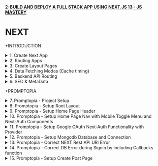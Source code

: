 #### [2-BUILD AND DEPLOY A FULL STACK APP USING NEXT.JS 13 - JS MASTERY](/courses/next/2.md)

# NEXT

+INTRODUCTION

<details>
  <summary>1. Create Next App</summary>

# Create NEXT App

```jsbs
mkdir shareapp
cd shareapp
npx create-next-app@latest ./ 
```

<img width="811" alt="image" src="https://github.com/omeatai/My-Tutorials/assets/32337103/5f04adca-ee48-4bef-8038-e62aa244a097">
<img width="1229" alt="image" src="https://github.com/omeatai/My-Tutorials/assets/32337103/9b004e52-3dac-4645-86d3-6ff398505820">
<img width="1229" alt="image" src="https://github.com/omeatai/My-Tutorials/assets/32337103/de1aea0a-6adb-4d64-bbd9-8290b277259c">
<img width="1229" alt="image" src="https://github.com/omeatai/My-Tutorials/assets/32337103/3a7e76f0-64ed-489a-8c15-effc4f3af2b5">
<img width="1229" alt="image" src="https://github.com/omeatai/My-Tutorials/assets/32337103/0dea2c8d-d6d7-4a0b-9b96-26b2293fd581">
<img width="1036" alt="image" src="https://github.com/omeatai/My-Tutorials/assets/32337103/f5da6069-12d4-4ebe-a03d-bba641ab778a">
<img width="1036" alt="image" src="https://github.com/omeatai/My-Tutorials/assets/32337103/63bb51dc-8f60-4621-a785-79520ebea4ef">
<img width="1036" alt="image" src="https://github.com/omeatai/My-Tutorials/assets/32337103/423a6fb9-2682-4adb-8a57-0e703d0d0ad5">
<img width="1229" alt="image" src="https://github.com/omeatai/My-Tutorials/assets/32337103/dbf627d3-e051-4a69-9ae7-ec3ee872d418">


### NXT/shareapp/app/layout.js:

```js
import './globals.css'
import { Inter } from 'next/font/google'

const inter = Inter({ subsets: ['latin'] })

export const metadata = {
  title: 'Create Next App',
  description: 'Generated by create next app',
}

export default function RootLayout({ children }) {
  return (
    <html lang="en">
      <body className={inter.className}>{children}</body>
    </html>
  )
}
```

### NXT/shareapp/app/page.js:

```js
import Image from 'next/image'

export default function Home() {
  return (
    <main className="flex min-h-screen flex-col items-center justify-between p-24">
      <div className="z-10 w-full max-w-5xl items-center justify-between font-mono text-sm lg:flex">
        <p className="fixed left-0 top-0 flex w-full justify-center border-b border-gray-300 bg-gradient-to-b from-zinc-200 pb-6 pt-8 backdrop-blur-2xl dark:border-neutral-800 dark:bg-zinc-800/30 dark:from-inherit lg:static lg:w-auto  lg:rounded-xl lg:border lg:bg-gray-200 lg:p-4 lg:dark:bg-zinc-800/30">
          Get started by editing&nbsp;
          <code className="font-mono font-bold">app/page.js</code>
        </p>
        <div className="fixed bottom-0 left-0 flex h-48 w-full items-end justify-center bg-gradient-to-t from-white via-white dark:from-black dark:via-black lg:static lg:h-auto lg:w-auto lg:bg-none">
          <a
            className="pointer-events-none flex place-items-center gap-2 p-8 lg:pointer-events-auto lg:p-0"
            href="https://vercel.com?utm_source=create-next-app&utm_medium=appdir-template&utm_campaign=create-next-app"
            target="_blank"
            rel="noopener noreferrer"
          >
            By{' '}
            <Image
              src="/vercel.svg"
              alt="Vercel Logo"
              className="dark:invert"
              width={100}
              height={24}
              priority
            />
          </a>
        </div>
      </div>

      <div className="relative flex place-items-center before:absolute before:h-[300px] before:w-[480px] before:-translate-x-1/2 before:rounded-full before:bg-gradient-radial before:from-white before:to-transparent before:blur-2xl before:content-[''] after:absolute after:-z-20 after:h-[180px] after:w-[240px] after:translate-x-1/3 after:bg-gradient-conic after:from-sky-200 after:via-blue-200 after:blur-2xl after:content-[''] before:dark:bg-gradient-to-br before:dark:from-transparent before:dark:to-blue-700 before:dark:opacity-10 after:dark:from-sky-900 after:dark:via-[#0141ff] after:dark:opacity-40 before:lg:h-[360px] z-[-1]">
        <Image
          className="relative dark:drop-shadow-[0_0_0.3rem_#ffffff70] dark:invert"
          src="/next.svg"
          alt="Next.js Logo"
          width={180}
          height={37}
          priority
        />
      </div>

      <div className="mb-32 grid text-center lg:mb-0 lg:grid-cols-4 lg:text-left">
        <a
          href="https://nextjs.org/docs?utm_source=create-next-app&utm_medium=appdir-template&utm_campaign=create-next-app"
          className="group rounded-lg border border-transparent px-5 py-4 transition-colors hover:border-gray-300 hover:bg-gray-100 hover:dark:border-neutral-700 hover:dark:bg-neutral-800/30"
          target="_blank"
          rel="noopener noreferrer"
        >
          <h2 className={`mb-3 text-2xl font-semibold`}>
            Docs{' '}
            <span className="inline-block transition-transform group-hover:translate-x-1 motion-reduce:transform-none">
              -&gt;
            </span>
          </h2>
          <p className={`m-0 max-w-[30ch] text-sm opacity-50`}>
            Find in-depth information about Next.js features and API.
          </p>
        </a>

        <a
          href="https://nextjs.org/learn?utm_source=create-next-app&utm_medium=appdir-template-tw&utm_campaign=create-next-app"
          className="group rounded-lg border border-transparent px-5 py-4 transition-colors hover:border-gray-300 hover:bg-gray-100 hover:dark:border-neutral-700 hover:dark:bg-neutral-800 hover:dark:bg-opacity-30"
          target="_blank"
          rel="noopener noreferrer"
        >
          <h2 className={`mb-3 text-2xl font-semibold`}>
            Learn{' '}
            <span className="inline-block transition-transform group-hover:translate-x-1 motion-reduce:transform-none">
              -&gt;
            </span>
          </h2>
          <p className={`m-0 max-w-[30ch] text-sm opacity-50`}>
            Learn about Next.js in an interactive course with&nbsp;quizzes!
          </p>
        </a>

        <a
          href="https://vercel.com/templates?framework=next.js&utm_source=create-next-app&utm_medium=appdir-template&utm_campaign=create-next-app"
          className="group rounded-lg border border-transparent px-5 py-4 transition-colors hover:border-gray-300 hover:bg-gray-100 hover:dark:border-neutral-700 hover:dark:bg-neutral-800/30"
          target="_blank"
          rel="noopener noreferrer"
        >
          <h2 className={`mb-3 text-2xl font-semibold`}>
            Templates{' '}
            <span className="inline-block transition-transform group-hover:translate-x-1 motion-reduce:transform-none">
              -&gt;
            </span>
          </h2>
          <p className={`m-0 max-w-[30ch] text-sm opacity-50`}>
            Explore the Next.js 13 playground.
          </p>
        </a>

        <a
          href="https://vercel.com/new?utm_source=create-next-app&utm_medium=appdir-template&utm_campaign=create-next-app"
          className="group rounded-lg border border-transparent px-5 py-4 transition-colors hover:border-gray-300 hover:bg-gray-100 hover:dark:border-neutral-700 hover:dark:bg-neutral-800/30"
          target="_blank"
          rel="noopener noreferrer"
        >
          <h2 className={`mb-3 text-2xl font-semibold`}>
            Deploy{' '}
            <span className="inline-block transition-transform group-hover:translate-x-1 motion-reduce:transform-none">
              -&gt;
            </span>
          </h2>
          <p className={`m-0 max-w-[30ch] text-sm opacity-50`}>
            Instantly deploy your Next.js site to a shareable URL with Vercel.
          </p>
        </a>
      </div>
    </main>
  )
}
```

### NXT/shareapp/app/counter.js:

```js
"use client";
import { useState } from "react";
export default function Counter() {
  const [count, setCount] = useState(0);
  return (
    <div>
      <p>You clicked {count} times</p>
      <button onClick={() => setCount((count) => count + 1)}>Click me</button>
    </div>
  );
}
```

# #END</details>

<details>
  <summary>2. Routing Apps </summary>

# Routing Apps - Example 1

<img width="1038" alt="image" src="https://github.com/omeatai/My-Tutorials/assets/32337103/5c9ddc42-1510-4eee-8e18-79083886d9f1">
<img width="1227" alt="image" src="https://github.com/omeatai/My-Tutorials/assets/32337103/50ab02a2-71f5-451b-8167-aca61069a5b9">
<img width="1038" alt="image" src="https://github.com/omeatai/My-Tutorials/assets/32337103/45a20678-0065-4826-bb9a-581efca8c4ce">
<img width="1227" alt="image" src="https://github.com/omeatai/My-Tutorials/assets/32337103/adffd1e1-7af3-4f3d-bfae-c0cd1fba61b8">

### NXT/shareapp/app/counter/page.js:

```js
"use client";
import { useState } from "react";
export default function Counter() {
  const [count, setCount] = useState(0);
  return (
    <div>
      <p>You clicked {count} times</p>
      <button onClick={() => setCount((count) => count + 1)}>Click me</button>
    </div>
  );
}
```

### NXT/shareapp/app/user/page.js:

```js
import React from "react";

const page = () => {
  return (
    <div>
      <h1>This is the User's Page.</h1>
    </div>
  );
};

export default page;
```

# Routing Apps - Example 2

<img width="1037" alt="image" src="https://github.com/omeatai/My-Tutorials/assets/32337103/d2991f80-006b-44fb-8b84-1c9e631dbf7f">
<img width="1037" alt="image" src="https://github.com/omeatai/My-Tutorials/assets/32337103/ce949225-7b34-4836-8294-9376a2e07610">
<img width="1231" alt="image" src="https://github.com/omeatai/My-Tutorials/assets/32337103/6266f4fb-b942-4c0c-878b-566d68703bca">
<img width="1231" alt="image" src="https://github.com/omeatai/My-Tutorials/assets/32337103/3cba3b6c-8c80-4f56-a9fc-cf2b0a3e25c1">

### NXT/shareapp/app/posts/page.js:

```js
import React from "react";

const page = () => {
  return <div>POSTS</div>;
};

export default page;
```

### NXT/shareapp/app/posts/new/page.js:

```js
import React from "react";

const page = () => {
  return <div>CREATE NEW POST</div>;
};

export default page;
```

# #END</details>

<details>
  <summary>3. Create Layout Pages </summary>

# Create Layout Pages

<img width="1037" alt="image" src="https://github.com/omeatai/My-Tutorials/assets/32337103/d9298d46-6695-4234-871d-a2af000c95a6">
<img width="1037" alt="image" src="https://github.com/omeatai/My-Tutorials/assets/32337103/78deb63e-b5f3-4f3c-a020-f314b9f2e05d">
<img width="1230" alt="image" src="https://github.com/omeatai/My-Tutorials/assets/32337103/ab46432e-148f-4068-9f90-db0760051376">

### NXT/shareapp/app/posts/layout.js:

```js
import React from "react";

const layout = ({ children }) => {
  return (
    <div>
      <div>{children}</div>
      <h1>Navigate to Top</h1>
    </div>
  );
};

export default layout;
```

### NXT/shareapp/app/posts/new/page.js:

```js
import React from "react";

const page = () => {
  return <div>CREATE NEW POST</div>;
};

export default page;
```

# #END</details>

<details>
  <summary>4. Data Fetching Modes (Cache timing)  </summary>

# Data Fetching Modes (Cache timing)

<img width="1229" alt="image" src="https://github.com/omeatai/My-Tutorials/assets/32337103/29de530a-6cac-4dbd-bd47-ecc774a21579">
<img width="1229" alt="image" src="https://github.com/omeatai/My-Tutorials/assets/32337103/608d057e-8b83-4a3d-a137-0149bb4ef652">

# There are 3 different Data Fetching modes:

1. Server Side Rendering (SSR) - no cacheing
2. Static Site Generation (SSG) - cached data
3. Incremental Static Generation (ISR) - cached data for limited period

# 1. Server Side Rendering (SSR) - no cacheing

<img width="1037" alt="image" src="https://github.com/omeatai/My-Tutorials/assets/32337103/8db076e0-daf8-40e0-bfd1-36daad212117">

### NXT/shareapp/app/posts/page.js:

```js
import React from "react";

async function Page({ params }) {
  const res = await fetch(
    `https://jsonplaceholder.typicode.com/posts/${params.id || 1}`,
    { cache: "no-store" }
  );
  const data = await res.json();

  return (
    <div className="grid grid-cols-6 gap-x-6 gap-y-3">
      <div className="col-span-full space-y-3 lg:col-span-4">
        <h1 className="truncate text-2x1 font-medium capitalize text-gray-200">
          {data.title}
        </h1>
        <p className="font-medium ☐text-gray-500">{data.body}</p>
      </div>
    </div>
  );
}

export default Page;
```

# 2. Static Site Generation (SSG) - cached data

<img width="1036" alt="image" src="https://github.com/omeatai/My-Tutorials/assets/32337103/e5a33131-9fb5-4f27-aa39-6c0a32b4b6ad">

### NXT/shareapp/app/posts/page.js:

```js
import React from "react";

async function Page({ params }) {
  const res = await fetch(
    `https://jsonplaceholder.typicode.com/posts/${params.id || 1}`
    // { cache: "no-store" }
  );
  const data = await res.json();

  return (
    <div className="grid grid-cols-6 gap-x-6 gap-y-3">
      <div className="col-span-full space-y-3 lg:col-span-4">
        <h1 className="truncate text-2x1 font-medium capitalize text-gray-200">
          {data.title}
        </h1>
        <p className="font-medium ☐text-gray-500">{data.body}</p>
      </div>
    </div>
  );
}

export default Page;
```

# 3. Incremental Static Generation (ISR) - cached data for limited period

<img width="1036" alt="image" src="https://github.com/omeatai/My-Tutorials/assets/32337103/00e795dd-d1c7-4a6b-a765-9a9840dfde2e">

### NXT/shareapp/app/posts/page.js:

```js
import React from "react";

async function Page({ params }) {
  const res = await fetch(
    `https://jsonplaceholder.typicode.com/posts/${params.id || 1}`,
    { next: { revalidate: 10 } }
    // { cache: "no-store" }
  );
  const data = await res.json();

  return (
    <div className="grid grid-cols-6 gap-x-6 gap-y-3">
      <div className="col-span-full space-y-3 lg:col-span-4">
        <h1 className="truncate text-2x1 font-medium capitalize text-gray-200">
          {data.title}
        </h1>
        <p className="font-medium ☐text-gray-500">{data.body}</p>
      </div>
    </div>
  );
}

export default Page;
```

# #END</details>

<details>
  <summary>5. Backend API Routing </summary>

# Backend API Routing

<img width="1036" alt="image" src="https://github.com/omeatai/My-Tutorials/assets/32337103/2be5fb79-9e0d-4acb-bde3-5377ae6bb10d">
<img width="1036" alt="image" src="https://github.com/omeatai/My-Tutorials/assets/32337103/37224ca2-390f-4d43-8961-37bc058aee39">
<img width="1033" alt="image" src="https://github.com/omeatai/My-Tutorials/assets/32337103/71e2c265-3fbb-49e2-8c84-37f451c02cc2">
<img width="1230" alt="image" src="https://github.com/omeatai/My-Tutorials/assets/32337103/a365597f-7a57-4f01-854a-6146d740fe32">

# Backend - NXT/shareapp/app/api/users/route.js:

```js
export async function GET(request) {
  // Handle GET request for /api/users
  // Retrieve users from the database or any data source
  const users = [
    { id: 1, name: "John" },
    { id: 2, name: "Jane" },
    { id: 3, name: "Bob" },
  ];

  // Send the users as a response
  return new Response(JSON.stringify(users));

  //  return new Response("Hello, Next.js!");
}

// export async function HEAD(request: Request) {}
// export async function POST(request: Request) {}
// export async function PUT(request: Request) {}
// export async function DELETE(request: Request) {}
// export async function PATCH(request: Request) {}
```

# Frontend - NXT/shareapp/app/posts/page.js:

```js
import React from "react";

async function Page() {
  const res = await fetch(
    `http://localhost:3000/api/users`,
    // { next: { revalidate: 10 } }
    { cache: "no-store" }
  );
  const data = await res.json();
  console.log(data);

  return (
    <>
      {data.map((item) => (
        <div className="grid grid-cols-6 gap-x-6 gap-y-3">
          <div className="col-span-full space-y-3 lg:col-span-4">
            <h1 className="truncate text-2x1 font-medium capitalize text-gray-200">
              {item.id}
            </h1>
            <p className="font-medium ☐text-gray-500">{item.name}</p>
          </div>
        </div>
      ))}
    </>
  );
}

export default Page;
```

# #END</details>

<details>
  <summary>6. SEO & MetaData </summary>

# SEO & MetaData

# We can define Metadata in two ways: Static and Dynamic.

1. Static Metadata
2. Dynamic Metadata

# 1. Static Metadata

<img width="1033" alt="image" src="https://github.com/omeatai/My-Tutorials/assets/32337103/1af0dafd-9f19-46a3-95b5-16afb34628dc">
<img width="1227" alt="image" src="https://github.com/omeatai/My-Tutorials/assets/32337103/8f52bdb6-d254-4a36-ac87-457bce56bcee">

### NXT/shareapp/app/posts/page.js:

```js
export const metadata = {
  title: "Home",
};

// Output:
// <head>
// <title>Home</title>
// </head>

export default function þage() {
  return <h1>My Normal Next.js Page with Static Metadata</h1>;
}
```

# 2. Dynamic Metadata

<img width="1038" alt="image" src="https://github.com/omeatai/My-Tutorials/assets/32337103/3d4097cd-e7d1-4b2f-b54c-f4c5b7d0afb2">

### NXT/shareapp/app/posts/page.js:

```js
export async function generateMetadata({ params, searchParams }) {
  const product = await getProduct(params.id);
  return { title: product.title };
}

// Output:
// <head>
// <title>My Unique Product</title>
// </head>

export default function þage() {
  return <h1>My Normal Next.js Page with Dynamic Metadata</h1>;
}
```

# #END</details>

+PROMPTOPIA

<details>
  <summary>7. Promptopia - Project Setup </summary>

# Promptopia - Project Setup

# Create Next App

```js
npx create-next-app@latest ./
```

<img width="1036" alt="image" src="https://github.com/omeatai/My-Tutorials/assets/32337103/166ac73b-f619-455f-b86a-11437b8a9012">

# Install Bycrypt, MongoDB, Mongoose and next-Auth Dependencies

```js
npm install bcrypt mongodb mongoose next-auth
```

# Delete app and public folders and create new ones for them.

<img width="1036" alt="image" src="https://github.com/omeatai/My-Tutorials/assets/32337103/af58a9a8-b001-4105-bbda-445d9a2f536a">
<img width="1036" alt="image" src="https://github.com/omeatai/My-Tutorials/assets/32337103/fe6f1f92-66ce-4ad2-be07-b01cf9887e2e">

### NXT/promptopia/tailwind.config.js:

```js
/** @type {import('tailwindcss').Config} */
module.exports = {
  content: [
    "./pages/**/*.{js,ts,jsx,tsx,mdx}",
    "./components/**/*.{js,ts,jsx,tsx,mdx}",
    "./app/**/*.{js,ts,jsx,tsx,mdx}",
  ],
  theme: {
    extend: {
      fontFamily: {
        satoshi: ["Satoshi", "sans-serif"],
        inter: ["Inter", "sans-serif"],
      },
      colors: {
        "primary-orange": "#FF5722",
      },
    },
  },
  plugins: [],
};
```

### NXT/promptopia/styles/globals.css:

```css
@import url("https://fonts.googleapis.com/css2?family=Inter:wght@100;200;300;400;500;600;700;800;900&display=swap");

@tailwind base;
@tailwind components;
@tailwind utilities;

/*
  Note: The styles for this gradient grid background is heavily inspired by the creator of this amazing site (https://dub.sh) – all credits go to them!
*/

.main {
  width: 100vw;
  min-height: 100vh;
  position: fixed;
  display: flex;
  justify-content: center;
  padding: 120px 24px 160px 24px;
  pointer-events: none;
}

.main:before {
  background: radial-gradient(circle, rgba(2, 0, 36, 0) 0, #fafafa 100%);
  position: absolute;
  content: "";
  z-index: 2;
  width: 100%;
  height: 100%;
  top: 0;
}

.main:after {
  content: "";
  background-image: url("/assets/images/grid.svg");
  z-index: 1;
  position: absolute;
  width: 100%;
  height: 100%;
  top: 0;
  opacity: 0.4;
  filter: invert(1);
}

.gradient {
  height: fit-content;
  z-index: 3;
  width: 100%;
  max-width: 640px;
  background-image: radial-gradient(
      at 27% 37%,
      hsla(215, 98%, 61%, 1) 0px,
      transparent 0%
    ),
    radial-gradient(at 97% 21%, hsla(125, 98%, 72%, 1) 0px, transparent 50%),
    radial-gradient(at 52% 99%, hsla(354, 98%, 61%, 1) 0px, transparent 50%),
    radial-gradient(at 10% 29%, hsla(256, 96%, 67%, 1) 0px, transparent 50%),
    radial-gradient(at 97% 96%, hsla(38, 60%, 74%, 1) 0px, transparent 50%),
    radial-gradient(at 33% 50%, hsla(222, 67%, 73%, 1) 0px, transparent 50%),
    radial-gradient(at 79% 53%, hsla(343, 68%, 79%, 1) 0px, transparent 50%);
  position: absolute;
  content: "";
  width: 100%;
  height: 100%;
  filter: blur(100px) saturate(150%);
  top: 80px;
  opacity: 0.15;
}

@media screen and (max-width: 640px) {
  .main {
    padding: 0;
  }
}

/* Tailwind Styles */

.app {
  @apply relative z-10 flex justify-center items-center flex-col max-w-7xl mx-auto sm:px-16 px-6;
}

.black_btn {
  @apply rounded-full border border-black bg-black py-1.5 px-5 text-white transition-all hover:bg-white hover:text-black text-center text-sm font-inter flex items-center justify-center;
}

.outline_btn {
  @apply rounded-full border border-black bg-transparent py-1.5 px-5 text-black transition-all hover:bg-black hover:text-white text-center text-sm font-inter flex items-center justify-center;
}

.head_text {
  @apply mt-5 text-5xl font-extrabold leading-[1.15] text-black sm:text-6xl;
}

.orange_gradient {
  @apply bg-gradient-to-r from-amber-500 via-orange-600 to-yellow-500 bg-clip-text text-transparent;
}

.green_gradient {
  @apply bg-gradient-to-r from-green-400 to-green-500 bg-clip-text text-transparent;
}

.blue_gradient {
  @apply bg-gradient-to-r from-blue-600 to-cyan-600 bg-clip-text text-transparent;
}

.desc {
  @apply mt-5 text-lg text-gray-600 sm:text-xl max-w-2xl;
}

.search_input {
  @apply block w-full rounded-md border border-gray-200 bg-white py-2.5 font-satoshi pl-5 pr-12 text-sm shadow-lg font-medium focus:border-black focus:outline-none focus:ring-0;
}

.copy_btn {
  @apply w-7 h-7 rounded-full bg-white/10 shadow-[inset_10px_-50px_94px_0_rgb(199,199,199,0.2)] backdrop-blur flex justify-center items-center cursor-pointer;
}

.glassmorphism {
  @apply rounded-xl border border-gray-200 bg-white/20 shadow-[inset_10px_-50px_94px_0_rgb(199,199,199,0.2)] backdrop-blur p-5;
}

.prompt_layout {
  @apply space-y-6 py-8 sm:columns-2 sm:gap-6 xl:columns-3;
}

/* Feed Component */
.feed {
  @apply mt-16 mx-auto w-full max-w-xl flex justify-center items-center flex-col gap-2;
}

/* Form Component */
.form_textarea {
  @apply w-full flex rounded-lg h-[200px] mt-2 p-3 text-sm text-gray-500 outline-0;
}

.form_input {
  @apply w-full flex rounded-lg mt-2 p-3 text-sm text-gray-500 outline-0;
}

/* Nav Component */
.logo_text {
  @apply max-sm:hidden font-satoshi font-semibold text-lg text-black tracking-wide;
}

.dropdown {
  @apply absolute right-0 top-full mt-3 w-full p-5 rounded-lg bg-white min-w-[210px] flex flex-col gap-2 justify-end items-end;
}

.dropdown_link {
  @apply text-sm font-inter text-gray-700 hover:text-gray-500 font-medium;
}

/* PromptCard Component */
.prompt_card {
  @apply flex-1 break-inside-avoid rounded-lg border border-gray-300 bg-white/20 bg-clip-padding p-6 pb-4 backdrop-blur-lg backdrop-filter md:w-[360px] w-full h-fit;
}

.flex-center {
  @apply flex justify-center items-center;
}

.flex-start {
  @apply flex justify-start items-start;
}

.flex-end {
  @apply flex justify-end items-center;
}

.flex-between {
  @apply flex justify-between items-center;
}
```

# #END</details>

<details>
  <summary>8. Promptopia - Setup Root Layout </summary>

# Promptopia - Setup Root Layout

<img width="1036" alt="image" src="https://github.com/omeatai/My-Tutorials/assets/32337103/4dd687b9-fe71-462a-a17f-d28d28f6f9c0">
<img width="1036" alt="image" src="https://github.com/omeatai/My-Tutorials/assets/32337103/a12cbf8b-4034-4f81-ab2b-3c039cbfd847">
<img width="1036" alt="image" src="https://github.com/omeatai/My-Tutorials/assets/32337103/d1776a5f-8076-49c3-ad65-694dd7034d26">

### NXT/promptopia/jsconfig.json:

```js
{
  "compilerOptions": {
    "paths": {
      "@*": ["./*"]
    }
  }
}
```

### NXT/promptopia/app/page.jsx:

```js
import React from "react";

const Home = () => {
  return <div>Home Page</div>;
};

export default Home;
```

### NXT/promptopia/app/layout.jsx:

```js
import React, { Children } from "react";
import "@styles/globals.css";

export const metadata = {
  title: "Promptopia",
  description: "Discover & Share AI Prompts",
};

const RootLayout = ({ children }) => {
  return (
    <html lang="en">
      <body>
        <div className="main">
          <div className="gradient" />
        </div>
        <main className="app">{children}</main>
      </body>
    </html>
  );
};

export default RootLayout;
```

# Start App:

```jsbs
npm run dev
```

<img width="1211" alt="image" src="https://github.com/omeatai/My-Tutorials/assets/32337103/9bef13dc-2884-4f36-afa4-2cd391e4dc8b">

# #END</details>

<details>
  <summary>9. Promptopia - Setup Home Page Header </summary>

# Promptopia - Setup Home Page Header

<img width="1038" alt="image" src="https://github.com/omeatai/My-Tutorials/assets/32337103/2985de23-a0ba-49e3-a1ff-c4b20c1f157e">
<img width="1038" alt="image" src="https://github.com/omeatai/My-Tutorials/assets/32337103/83569c63-1d8e-4dbb-86f6-fbc60f568239">
<img width="1206" alt="image" src="https://github.com/omeatai/My-Tutorials/assets/32337103/54ddafa3-b79d-4db8-a1d0-d5d87517be06">

### NXT/promptopia/app/page.jsx:

```js
import React from "react";

const Home = () => {
  return (
    <section className="w-full flex-center flex-col">
      <h1 className="head_text text_center">
        Discover & Share
        <br className="max-md:hidden" />
        <span className="orange_gradient text-center"> AI-Powered Prompts</span>
      </h1>
      <p className="desc text-center">
        Promptopia is an open-source AI prompting tool for modern world to
        discover, create and share creative prompts
      </p>
    </section>
  );
};

export default Home;
```

### NXT/promptopia/styles/globals.css:

```css
@import url("https://fonts.googleapis.com/css2?family=Inter:wght@100;200;300;400;500;600;700;800;900&display=swap");

@tailwind base;
@tailwind components;
@tailwind utilities;

/*
  Note: The styles for this gradient grid background is heavily inspired by the creator of this amazing site (https://dub.sh) – all credits go to them!
*/

.main {
  width: 100vw;
  min-height: 100vh;
  position: fixed;
  display: flex;
  justify-content: center;
  padding: 120px 24px 160px 24px;
  pointer-events: none;
}

.main:before {
  background: radial-gradient(circle, rgba(2, 0, 36, 0) 0, #fafafa 100%);
  position: absolute;
  content: "";
  z-index: 2;
  width: 100%;
  height: 100%;
  top: 0;
}

.main:after {
  content: "";
  background-image: url("/assets/images/grid.svg");
  z-index: 1;
  position: absolute;
  width: 100%;
  height: 100%;
  top: 0;
  opacity: 0.4;
  filter: invert(1);
}

.gradient {
  height: fit-content;
  z-index: 3;
  width: 100%;
  max-width: 640px;
  background-image: radial-gradient(
      at 27% 37%,
      hsla(215, 98%, 61%, 1) 0px,
      transparent 0%
    ),
    radial-gradient(at 97% 21%, hsla(125, 98%, 72%, 1) 0px, transparent 50%),
    radial-gradient(at 52% 99%, hsla(354, 98%, 61%, 1) 0px, transparent 50%),
    radial-gradient(at 10% 29%, hsla(256, 96%, 67%, 1) 0px, transparent 50%),
    radial-gradient(at 97% 96%, hsla(38, 60%, 74%, 1) 0px, transparent 50%),
    radial-gradient(at 33% 50%, hsla(222, 67%, 73%, 1) 0px, transparent 50%),
    radial-gradient(at 79% 53%, hsla(343, 68%, 79%, 1) 0px, transparent 50%);
  position: absolute;
  content: "";
  width: 100%;
  height: 100%;
  filter: blur(100px) saturate(150%);
  top: 80px;
  opacity: 0.15;
}

@media screen and (max-width: 640px) {
  .main {
    padding: 0;
  }
}

/* Tailwind Styles */

.app {
  @apply relative z-10 flex justify-center items-center flex-col max-w-7xl mx-auto sm:px-16 px-6;
}

.black_btn {
  @apply rounded-full border border-black bg-black py-1.5 px-5 text-white transition-all hover:bg-white hover:text-black text-center text-sm font-inter flex items-center justify-center;
}

.outline_btn {
  @apply rounded-full border border-black bg-transparent py-1.5 px-5 text-black transition-all hover:bg-black hover:text-white text-center text-sm font-inter flex items-center justify-center;
}

.head_text {
  @apply mt-5 text-5xl font-extrabold leading-[1.15] text-black sm:text-6xl;
}

.orange_gradient {
  @apply bg-gradient-to-r from-amber-500 via-orange-600 to-yellow-500 bg-clip-text text-transparent;
}

.green_gradient {
  @apply bg-gradient-to-r from-green-400 to-green-500 bg-clip-text text-transparent;
}

.blue_gradient {
  @apply bg-gradient-to-r from-blue-600 to-cyan-600 bg-clip-text text-transparent;
}

.desc {
  @apply mt-5 text-lg text-gray-600 sm:text-xl max-w-2xl;
}

.search_input {
  @apply block w-full rounded-md border border-gray-200 bg-white py-2.5 font-satoshi pl-5 pr-12 text-sm shadow-lg font-medium focus:border-black focus:outline-none focus:ring-0;
}

.copy_btn {
  @apply w-7 h-7 rounded-full bg-white/10 shadow-[inset_10px_-50px_94px_0_rgb(199,199,199,0.2)] backdrop-blur flex justify-center items-center cursor-pointer;
}

.glassmorphism {
  @apply rounded-xl border border-gray-200 bg-white/20 shadow-[inset_10px_-50px_94px_0_rgb(199,199,199,0.2)] backdrop-blur p-5;
}

.prompt_layout {
  @apply space-y-6 py-8 sm:columns-2 sm:gap-6 xl:columns-3;
}

/* Feed Component */
.feed {
  @apply mt-16 mx-auto w-full max-w-xl flex justify-center items-center flex-col gap-2;
}

/* Form Component */
.form_textarea {
  @apply w-full flex rounded-lg h-[200px] mt-2 p-3 text-sm text-gray-500 outline-0;
}

.form_input {
  @apply w-full flex rounded-lg mt-2 p-3 text-sm text-gray-500 outline-0;
}

/* Nav Component */
.logo_text {
  @apply max-sm:hidden font-satoshi font-semibold text-lg text-black tracking-wide;
}

.dropdown {
  @apply absolute right-0 top-full mt-3 w-full p-5 rounded-lg bg-white min-w-[210px] flex flex-col gap-2 justify-end items-end;
}

.dropdown_link {
  @apply text-sm font-inter text-gray-700 hover:text-gray-500 font-medium;
}

/* PromptCard Component */
.prompt_card {
  @apply flex-1 break-inside-avoid rounded-lg border border-gray-300 bg-white/20 bg-clip-padding p-6 pb-4 backdrop-blur-lg backdrop-filter md:w-[360px] w-full h-fit;
}

.flex-center {
  @apply flex justify-center items-center;
}

.flex-start {
  @apply flex justify-start items-start;
}

.flex-end {
  @apply flex justify-end items-center;
}

.flex-between {
  @apply flex justify-between items-center;
}
```

# #END</details>

<details>
  <summary>10. Promptopia - Setup Home Page Nav with Mobile Toggle Menu and Next-Auth Components </summary>

# Promptopia - Setup Home Page Nav with Mobile Toggle Menu and Next-Auth Components

<img width="1035" alt="image" src="https://github.com/omeatai/My-Tutorials/assets/32337103/77042c75-22c1-47b6-8d69-2aebfff67131">
<img width="1035" alt="image" src="https://github.com/omeatai/My-Tutorials/assets/32337103/0e64f4aa-ece1-47dc-96f5-44c4a587acde">
<img width="1035" alt="image" src="https://github.com/omeatai/My-Tutorials/assets/32337103/6a789c32-366b-4c8e-973c-352e8024b0e5">
<img width="1035" alt="image" src="https://github.com/omeatai/My-Tutorials/assets/32337103/361d88a3-487c-476f-9014-d11ee1f23a10">
<img width="1134" alt="image" src="https://github.com/omeatai/My-Tutorials/assets/32337103/5eba96ec-eaad-47a4-8cab-fbe76aaeec8d">
<img width="1134" alt="image" src="https://github.com/omeatai/My-Tutorials/assets/32337103/8194f682-101a-4344-884a-47248e6d4d74">

### NXT/promptopia/app/layout.jsx:

```js
import React from "react";
import "@styles/globals.css";

import Nav from "@components/Nav";
import Provider from "@components/Provider";

export const metadata = {
  title: "Promptopia",
  description: "Discover & Share AI Prompts",
};

const RootLayout = ({ children }) => {
  return (
    <html lang="en">
      <body>
        <div className="main">
          <div className="gradient" />
        </div>
        <main className="app">
          <Nav />
          {children}
        </main>
      </body>
    </html>
  );
};

export default RootLayout;
```

### NXT/promptopia/app/page.jsx:

```js
import React from "react";
import Feed from "@components/Feed";

const Home = () => {
  return (
    <section className="w-full flex-center flex-col">
      <h1 className="head_text text_center">
        Discover & Share
        <br className="max-md:hidden" />
        <span className="orange_gradient text-center"> AI-Powered Prompts</span>
      </h1>
      <p className="desc text-center">
        Promptopia is an open-source AI prompting tool for modern world to
        discover, create and share creative prompts
      </p>
      <Feed />
    </section>
  );
};

export default Home;
```

### NXT/promptopia/components/Nav.jsx:

```js
"use client";

import React, { useState, useEffect } from "react";
import Link from "next/link";
import Image from "next/image";
import { signIn, signOut, useSession, getProviders } from "next-auth/react";

const Nav = () => {
  const isUserLoggedIn = true;

  const [providers, setProviders] = useState(null);
  const [toggleDropdown, setToggleDropdown] = useState(false);

  useEffect(() => {
    const setTheProviders = async () => {
      const response = await getProviders();
      setProviders(response);
    };

    setTheProviders();
  }, []);

  return (
    <nav className="flex-between w-full mb-16 pt-3">
      <Link href="/" className="flex gap-2 flex-center">
        <Image
          src="/assets/images/logo.svg"
          alt="Promptopia Logo"
          width={30}
          height={30}
          className="object-contain"
        />
        <p className="logo_text">Promptopia</p>
      </Link>

      {/* Desktop Navigation */}
      <div className="sm:flex hidden">
        {isUserLoggedIn ? (
          <div className="flex gap-3 md:gap-5">
            <Link href="/create-prompt" className="black_btn">
              Create Post
            </Link>
            <button type="button" onClick={signOut} className="outline_btn">
              Sign Out
            </button>
            <Link href="/profile">
              <Image
                src="/assets/images/logo.svg"
                width={37}
                height={37}
                className="rounded-full"
                alt="profile"
              />
            </Link>
          </div>
        ) : (
          <div>
            {providers &&
              Object.values(providers).map((provider) => (
                <button
                  type="button"
                  key={provider.name}
                  onClick={() => signIn(provider.id)}
                  className="black_btn"
                >
                  Sign In
                </button>
              ))}
          </div>
        )}
      </div>

      {/* Mobile Navigation */}
      <div className="sm:hidden flex relative">
        {isUserLoggedIn ? (
          <div className="flex">
            <Image
              src="/assets/images/logo.svg"
              width={37}
              height={37}
              className="rounded-full"
              alt="profile"
              onClick={() => {
                setToggleDropdown((prev) => !prev);
              }}
            />
            {toggleDropdown ? (
              <div className="dropdown">
                <Link
                  href="./profile"
                  className="dropdown_link"
                  onClick={() => {
                    setToggleDropdown(false);
                  }}
                >
                  My Profile
                </Link>
                <Link
                  href="./create-prompt"
                  className="dropdown_link"
                  onClick={() => {
                    setToggleDropdown(false);
                  }}
                >
                  Create Prompt
                </Link>
                <button
                  type="button"
                  onClick={() => {
                    setToggleDropdown(false);
                    signOut();
                  }}
                  className="mt-5 w-full black_btn"
                >
                  Sign Out
                </button>
              </div>
            ) : (
              <div></div>
            )}
          </div>
        ) : (
          <div>
            {providers &&
              Object.values(providers).map((provider) => (
                <button
                  type="button"
                  key={provider.name}
                  onClick={() => signIn(provider.id)}
                  className="black_btn"
                >
                  Sign In
                </button>
              ))}
          </div>
        )}
      </div>
    </nav>
  );
};

export default Nav;
```

### NXT/promptopia/styles/globals.css:

```css
@import url("https://fonts.googleapis.com/css2?family=Inter:wght@100;200;300;400;500;600;700;800;900&display=swap");

@tailwind base;
@tailwind components;
@tailwind utilities;

/*
  Note: The styles for this gradient grid background is heavily inspired by the creator of this amazing site (https://dub.sh) – all credits go to them!
*/

.main {
  width: 100vw;
  min-height: 100vh;
  position: fixed;
  display: flex;
  justify-content: center;
  padding: 120px 24px 160px 24px;
  pointer-events: none;
}

.main:before {
  background: radial-gradient(circle, rgba(2, 0, 36, 0) 0, #fafafa 100%);
  position: absolute;
  content: "";
  z-index: 2;
  width: 100%;
  height: 100%;
  top: 0;
}

.main:after {
  content: "";
  background-image: url("/assets/images/grid.svg");
  z-index: 1;
  position: absolute;
  width: 100%;
  height: 100%;
  top: 0;
  opacity: 0.4;
  filter: invert(1);
}

.gradient {
  height: fit-content;
  z-index: 3;
  width: 100%;
  max-width: 640px;
  background-image: radial-gradient(
      at 27% 37%,
      hsla(215, 98%, 61%, 1) 0px,
      transparent 0%
    ),
    radial-gradient(at 97% 21%, hsla(125, 98%, 72%, 1) 0px, transparent 50%),
    radial-gradient(at 52% 99%, hsla(354, 98%, 61%, 1) 0px, transparent 50%),
    radial-gradient(at 10% 29%, hsla(256, 96%, 67%, 1) 0px, transparent 50%),
    radial-gradient(at 97% 96%, hsla(38, 60%, 74%, 1) 0px, transparent 50%),
    radial-gradient(at 33% 50%, hsla(222, 67%, 73%, 1) 0px, transparent 50%),
    radial-gradient(at 79% 53%, hsla(343, 68%, 79%, 1) 0px, transparent 50%);
  position: absolute;
  content: "";
  width: 100%;
  height: 100%;
  filter: blur(100px) saturate(150%);
  top: 80px;
  opacity: 0.15;
}

@media screen and (max-width: 640px) {
  .main {
    padding: 0;
  }
}

/* Tailwind Styles */

.app {
  @apply relative z-10 flex justify-center items-center flex-col max-w-7xl mx-auto sm:px-16 px-6;
}

.black_btn {
  @apply rounded-full border border-black bg-black py-1.5 px-5 text-white transition-all hover:bg-white hover:text-black text-center text-sm font-inter flex items-center justify-center;
}

.outline_btn {
  @apply rounded-full border border-black bg-transparent py-1.5 px-5 text-black transition-all hover:bg-black hover:text-white text-center text-sm font-inter flex items-center justify-center;
}

.head_text {
  @apply mt-5 text-5xl font-extrabold leading-[1.15] text-black sm:text-6xl;
}

.orange_gradient {
  @apply bg-gradient-to-r from-amber-500 via-orange-600 to-yellow-500 bg-clip-text text-transparent;
}

.green_gradient {
  @apply bg-gradient-to-r from-green-400 to-green-500 bg-clip-text text-transparent;
}

.blue_gradient {
  @apply bg-gradient-to-r from-blue-600 to-cyan-600 bg-clip-text text-transparent;
}

.desc {
  @apply mt-5 text-lg text-gray-600 sm:text-xl max-w-2xl;
}

.search_input {
  @apply block w-full rounded-md border border-gray-200 bg-white py-2.5 font-satoshi pl-5 pr-12 text-sm shadow-lg font-medium focus:border-black focus:outline-none focus:ring-0;
}

.copy_btn {
  @apply w-7 h-7 rounded-full bg-white/10 shadow-[inset_10px_-50px_94px_0_rgb(199,199,199,0.2)] backdrop-blur flex justify-center items-center cursor-pointer;
}

.glassmorphism {
  @apply rounded-xl border border-gray-200 bg-white/20 shadow-[inset_10px_-50px_94px_0_rgb(199,199,199,0.2)] backdrop-blur p-5;
}

.prompt_layout {
  @apply space-y-6 py-8 sm:columns-2 sm:gap-6 xl:columns-3;
}

/* Feed Component */
.feed {
  @apply mt-16 mx-auto w-full max-w-xl flex justify-center items-center flex-col gap-2;
}

/* Form Component */
.form_textarea {
  @apply w-full flex rounded-lg h-[200px] mt-2 p-3 text-sm text-gray-500 outline-0;
}

.form_input {
  @apply w-full flex rounded-lg mt-2 p-3 text-sm text-gray-500 outline-0;
}

/* Nav Component */
.logo_text {
  @apply max-sm:hidden font-satoshi font-semibold text-lg text-black tracking-wide;
}

.dropdown {
  @apply absolute right-0 top-full mt-3 w-full p-5 rounded-lg bg-white min-w-[210px] flex flex-col gap-2 justify-end items-end;
}

.dropdown_link {
  @apply text-sm font-inter text-gray-700 hover:text-gray-500 font-medium;
}

/* PromptCard Component */
.prompt_card {
  @apply flex-1 break-inside-avoid rounded-lg border border-gray-300 bg-white/20 bg-clip-padding p-6 pb-4 backdrop-blur-lg backdrop-filter md:w-[360px] w-full h-fit;
}

.flex-center {
  @apply flex justify-center items-center;
}

.flex-start {
  @apply flex justify-start items-start;
}

.flex-end {
  @apply flex justify-end items-center;
}

.flex-between {
  @apply flex justify-between items-center;
}
```

# #END</details>

<details>
  <summary>11. Promptopia - Setup Google OAuth Next-Auth Functionality with Provider </summary>

# Promptopia - Setup Google OAuth Next-Auth Functionality with Provider

<img width="1240" alt="image" src="https://github.com/omeatai/My-Tutorials/assets/32337103/06c9d669-55ff-46c9-829c-a19b7f93ed3a">
<img width="1240" alt="image" src="https://github.com/omeatai/My-Tutorials/assets/32337103/681854a9-428b-4749-8c1b-3806ab35765e">
<img width="1240" alt="image" src="https://github.com/omeatai/My-Tutorials/assets/32337103/26c3af67-c108-4812-a62f-59d44a94527e">
<img width="1240" alt="image" src="https://github.com/omeatai/My-Tutorials/assets/32337103/0e173993-88ad-4915-9afd-e63b24f2cf04">
<img width="1240" alt="image" src="https://github.com/omeatai/My-Tutorials/assets/32337103/c7bb35eb-1939-4c4a-b9da-efbfd5fd2cfb">
<img width="1240" alt="image" src="https://github.com/omeatai/My-Tutorials/assets/32337103/6dfb44d8-0472-4f58-b4ec-ffd9455d647c">
<img width="1240" alt="image" src="https://github.com/omeatai/My-Tutorials/assets/32337103/a2695125-e580-4361-9095-980da2542be9">
<img width="1240" alt="image" src="https://github.com/omeatai/My-Tutorials/assets/32337103/70eff275-d60b-45d9-9cea-ed7de5d5b676">
<img width="1240" alt="Screenshot 2023-08-08 at 12 41 42" src="https://github.com/omeatai/My-Tutorials/assets/32337103/986b485c-bbbc-4d71-9842-b03e4693eb4f">
<img width="1035" alt="image" src="https://github.com/omeatai/My-Tutorials/assets/32337103/f3abf45b-1d98-417d-a9ee-99e45fb3cb46">
<img width="1035" alt="image" src="https://github.com/omeatai/My-Tutorials/assets/32337103/4f47da57-e5ba-4357-8677-8383d342b29c">
<img width="1035" alt="image" src="https://github.com/omeatai/My-Tutorials/assets/32337103/ca8dd0a7-8e58-436e-bd7d-c8b12da2663e">
<img width="1035" alt="image" src="https://github.com/omeatai/My-Tutorials/assets/32337103/3ce86c13-1ae4-42a0-8f89-e9be8c1b72f3">
<img width="1035" alt="image" src="https://github.com/omeatai/My-Tutorials/assets/32337103/1bb672ca-716c-4fa2-8570-430838ddcdca">
<img width="1035" alt="image" src="https://github.com/omeatai/My-Tutorials/assets/32337103/28fdff00-b4e7-41ad-9652-244c441c6a45">
<img width="1267" alt="image" src="https://github.com/omeatai/My-Tutorials/assets/32337103/8431e174-ef77-4b98-9cc6-45134e667464">

### NXT/promptopia/.env:

```js
GOOGLE_ID=***********************
GOOGLE_CLIENT_SECRET=***********************
```

### NXT/promptopia/app/api/auth/[...nextauth]/route.js:

```js
import NextAuth from "next-auth";
import GoogleProvider from "next-auth/providers/google";

// console.log({
//   clientId: process.env.GOOGLE_ID,
//   clientSecret: process.env.GOOGLE_CLIENT_SECRET,
// });

const handler = NextAuth({
  providers: [
    GoogleProvider({
      clientId: process.env.GOOGLE_ID,
      clientSecret: process.env.GOOGLE_CLIENT_SECRET,
    }),
  ],
  async session({ session }) {},
  async signIn({ profile }) {
    try {
      //serverless --> lambda --> dynamodb
    } catch (error) {}
  },
});

export { handler as GET, handler as POST };
```

### NXT/promptopia/components/Provider.jsx:

```js
"use client";

import React from "react";
import { SessionProvider } from "next-auth/react";

const Provider = ({ children, session }) => {
  return <SessionProvider session={session}>{children}</SessionProvider>;
};

export default Provider;
```

### NXT/promptopia/app/layout.jsx:

```js
import React from "react";
import "@styles/globals.css";

import Nav from "@components/Nav";
import Provider from "@components/Provider";

export const metadata = {
  title: "Promptopia",
  description: "Discover & Share AI Prompts",
};

const RootLayout = ({ children }) => {
  return (
    <html lang="en">
      <body>
        <Provider>
          <div className="main">
            <div className="gradient" />
          </div>
          <main className="app">
            <Nav />
            {children}
          </main>
        </Provider>
      </body>
    </html>
  );
};

export default RootLayout;
```

# #END</details>

<details>
  <summary>12. Promptopia - Setup Mongodb Database and Connection </summary>

# Promptopia - Setup Mongodb Database and Connection

<img width="1267" alt="image" src="https://github.com/omeatai/My-Tutorials/assets/32337103/f95c221f-c9c6-4fde-9d8c-0a75b1cf962a">
<img width="1267" alt="image" src="https://github.com/omeatai/My-Tutorials/assets/32337103/f5443259-837b-46e9-8be4-2c5d31b2a442">
<img width="1267" alt="image" src="https://github.com/omeatai/My-Tutorials/assets/32337103/af3f1203-8284-45ce-98fd-a150e77877df">
<img width="1267" alt="image" src="https://github.com/omeatai/My-Tutorials/assets/32337103/ce0ae029-8844-4092-9738-12974269818e">
<img width="1267" alt="image" src="https://github.com/omeatai/My-Tutorials/assets/32337103/c594e988-4293-42ba-9931-9b8f3fb1591c">
<img width="1267" alt="image" src="https://github.com/omeatai/My-Tutorials/assets/32337103/359a6931-ca39-4e01-b049-cf08366b6265">
<img width="1267" alt="Screenshot 2023-08-09 at 06 10 06" src="https://github.com/omeatai/My-Tutorials/assets/32337103/7a97b3f9-af81-4484-9e5a-e8f07c597e1a">
<img width="1209" alt="image" src="https://github.com/omeatai/My-Tutorials/assets/32337103/ee0ad7a4-816c-489a-8554-3eea4313a38b">
<img width="628" alt="image" src="https://github.com/omeatai/My-Tutorials/assets/32337103/8575ad03-00d0-4728-bb71-89c45aa9b270">
<img width="996" alt="Screenshot 2023-08-11 at 19 08 11" src="https://github.com/omeatai/My-Tutorials/assets/32337103/afaabde7-8078-45ab-a2e4-985eea73f2ec">
<img width="996" alt="image" src="https://github.com/omeatai/My-Tutorials/assets/32337103/275fc2f8-7cb5-4b62-85c1-2d27f8e0a58a">
<img width="996" alt="image" src="https://github.com/omeatai/My-Tutorials/assets/32337103/cf93ddaf-669d-4015-80ef-2c0c6572c39c">
<img width="996" alt="image" src="https://github.com/omeatai/My-Tutorials/assets/32337103/11ea3071-d913-4ba1-8b69-a33ba98a3d79">
<img width="996" alt="image" src="https://github.com/omeatai/My-Tutorials/assets/32337103/edec9dca-645e-4abc-8d4a-2a9364ff5c52">
<img width="996" alt="image" src="https://github.com/omeatai/My-Tutorials/assets/32337103/5fd1f304-ab65-48ff-9f86-7a3a5e58aa6d">
<img width="996" alt="image" src="https://github.com/omeatai/My-Tutorials/assets/32337103/a1966353-1961-466e-9c90-c4158a7ab7bb">
<img width="996" alt="image" src="https://github.com/omeatai/My-Tutorials/assets/32337103/c7a0286f-1878-4b41-ab49-eb9a81029c8b">
<img width="996" alt="image" src="https://github.com/omeatai/My-Tutorials/assets/32337103/47975183-3ee4-480f-8544-d4284a36bb97">
<img width="1275" alt="image" src="https://github.com/omeatai/My-Tutorials/assets/32337103/d978e4a4-7fe4-49a2-ad44-72d9a810d5c1">
<img width="1200" alt="Screenshot 2023-08-12 at 11 28 00" src="https://github.com/omeatai/My-Tutorials/assets/32337103/4e7c8395-2d94-4243-9ea6-6fb068d28432">

# Install your driver

```js
npm install mongodb
```

# Add your connection string into your application code

```jsbs
mongodb+srv://<username>:<password>@<clustername>.mongodb.net/?retryWrites=true&w=majority
```

```jsbs

const { MongoClient, ServerApiVersion } = require('mongodb');
const uri = "mongodb+srv://<username>:<password>@<clustername>.mongodb.net/?retryWrites=true&w=majority";

// Create a MongoClient with a MongoClientOptions object to set the Stable API version
const client = new MongoClient(uri, {
  serverApi: {
    version: ServerApiVersion.v1,
    strict: true,
    deprecationErrors: true,
  }
});

async function run() {
  try {
    // Connect the client to the server	(optional starting in v4.7)
    await client.connect();
    // Send a ping to confirm a successful connection
    await client.db("admin").command({ ping: 1 });
    console.log("Pinged your deployment. You successfully connected to MongoDB!");
  } finally {
    // Ensures that the client will close when you finish/error
    await client.close();
  }
}
run().catch(console.dir);
```

# Generate NEXTAUTH_SECRET

```jsbs
$ openssl rand -base64 32
```

### NXT/promptopia/.env:

```js
GOOGLE_ID=**********************
GOOGLE_CLIENT_SECRET=*****************
MONGODB_URI=*****************

NEXTAUTH_URL=http://localhost:3000
NEXTAUTH_URL_INTERNAL=http://localhost:3000
NEXTAUTH_SECRET=**************
```

### NXT/promptopia/utils/database.js:

```js
import mongoose from "mongoose";

let isConnected = false; // track the connection
export const connectToDB = async () => {
  mongoose.set("strictQuery", true);

  if (isConnected) {
    console.log("MongoDB is already connected");
    return;
  }

  try {
    await mongoose.connect(process.env.MONGODB_URI, {
      dbName: "share_prompt",
      useNewUrlParser: true,
      useUnifiedTopology: true,
    });

    isConnected = true;
    console.log("MongoDB connected");
  } catch (error) {
    console.log(error);
  }
};
```

### NXT/promptopia/app/api/auth/[...nextauth]/route.js:

```js
import NextAuth from "next-auth";
import GoogleProvider from "next-auth/providers/google";

// console.log({
//   clientId: process.env.GOOGLE_ID,
//   clientSecret: process.env.GOOGLE_CLIENT_SECRET,
// });

import User from "@models/user";
import { connectToDB } from "@utils/database";

const handler = NextAuth({
  providers: [
    GoogleProvider({
      clientId: process.env.GOOGLE_ID,
      clientSecret: process.env.GOOGLE_CLIENT_SECRET,
    }),
  ],

  async session({ session }) {
    const sessionUser = await User.findOne({ email: session.user.email });
    session.user.id = sessionUser._id.toString();
    return session;
  },

  async signIn({ profile }) {
    try {
      //serverless --> lambda --> dynamodb
      await connectToDB();

      // check if a user already exists
      const userExists = await User.findOne({ email: profile.email });

      // if not, create a new user and save in the DB
      if (!userExists) {
        await User.create({
          email: profile.email,
          username: profile.name.replace(" ", "").toLowerCase(),
          image: profile.picture,
        });
      }
    } catch (error) {
      console.log(error);
      return false;
    }
  },
});

export { handler as GET, handler as POST };
```

### NXT/promptopia/models/user.js:

```js
import { Schema, model, models } from "mongoose";

const UserSchema = new Schema({
  email: {
    type: String,
    unique: [true, "Email already exists!"],
    required: [true, "Email is required!"],
  },
  username: {
    type: String,
    required: [true, "Username is required!"],
    match: [
      /^(?=.{8,20}$)(?![_.])(?!.*[_.]{2})[a-zA-Z0-9._]+(?<![_.])$/,
      "Username invalid, it should contain 8-20 alphanumeric letters and be unique!",
    ],
  },
  image: {
    type: String,
  },
});

// const User = model("User", UserSchema);
const User = models.User || model("User", UserSchema);

export default User;
```

### NXT/promptopia/next.config.js:

```js
/** @type {import('next').NextConfig} */
const nextConfig = {
  experimental: {
    appDir: true,
    serverComponentsExternalPackages: ["mongoose"],
  },
  images: {
    domains: ["lh3.googleusercontent.com"],
  },
  webpack(config) {
    config.experiments = {
      ...config.experiments,
      topLevelAwait: true,
    };
    return config;
  },
};

module.exports = nextConfig;
```

### NXT/promptopia/components/Nav.jsx:

```js
"use client";

import React, { useState, useEffect } from "react";
import Link from "next/link";
import Image from "next/image";
import { signIn, signOut, useSession, getProviders } from "next-auth/react";

const Nav = () => {
  // const isUserLoggedIn = true;
  const { data: session } = useSession();

  const [providers, setProviders] = useState(null);
  const [toggleDropdown, setToggleDropdown] = useState(false);

  useEffect(() => {
    const setUpProviders = async () => {
      const response = await getProviders();
      console.log(response);
      setProviders(response);
    };

    setUpProviders();
  }, []);

  return (
    <nav className="flex-between w-full mb-16 pt-3">
      <Link href="/" className="flex gap-2 flex-center">
        <Image
          src="/assets/images/logo.svg"
          alt="Promptopia Logo"
          width={30}
          height={30}
          className="object-contain"
        />
        <p className="logo_text">Promptopia</p>
      </Link>

      {/* {alert(session?.user)} */}
      {alert(providers)}

      {/* Desktop Navigation */}
      <div className="sm:flex hidden">
        {session?.user ? (
          <div className="flex gap-3 md:gap-5">
            <Link href="/create-prompt" className="black_btn">
              Create Post
            </Link>
            <button type="button" onClick={signOut} className="outline_btn">
              Sign Out
            </button>
            <Link href="/profile">
              <Image
                src="/assets/images/logo.svg"
                width={37}
                height={37}
                className="rounded-full"
                alt="profile"
              />
            </Link>
          </div>
        ) : (
          <div>
            {providers &&
              Object.values(providers).map((provider) => (
                <button
                  type="button"
                  key={provider.name}
                  onClick={() => signIn(provider.id)}
                  className="black_btn"
                >
                  Sign In
                </button>
              ))}
          </div>
        )}
      </div>

      {/* Mobile Navigation */}
      <div className="sm:hidden flex relative">
        {session?.user ? (
          <div className="flex">
            <Image
              src="/assets/images/logo.svg"
              width={37}
              height={37}
              className="rounded-full"
              alt="profile"
              onClick={() => {
                setToggleDropdown((prev) => !prev);
              }}
            />
            {toggleDropdown ? (
              <div className="dropdown">
                <Link
                  href="./profile"
                  className="dropdown_link"
                  onClick={() => {
                    setToggleDropdown(false);
                  }}
                >
                  My Profile
                </Link>
                <Link
                  href="./create-prompt"
                  className="dropdown_link"
                  onClick={() => {
                    setToggleDropdown(false);
                  }}
                >
                  Create Prompt
                </Link>
                <button
                  type="button"
                  onClick={() => {
                    setToggleDropdown(false);
                    signOut();
                  }}
                  className="mt-5 w-full black_btn"
                >
                  Sign Out
                </button>
              </div>
            ) : (
              <div></div>
            )}
          </div>
        ) : (
          <div>
            {providers &&
              Object.values(providers).map((provider) => (
                <button
                  type="button"
                  key={provider.name}
                  onClick={() => signIn(provider.id)}
                  className="black_btn"
                >
                  Sign In
                </button>
              ))}
          </div>
        )}
      </div>
    </nav>
  );
};

export default Nav;
```

### NXT/promptopia/components/Provider.jsx:

```js
"use client";

import React from "react";
import { SessionProvider } from "next-auth/react";

const Provider = ({ children, session }) => {
  return <SessionProvider session={session}>{children}</SessionProvider>;
};

export default Provider;
```

### NXT/promptopia/app/layout.jsx:

```js
import React from "react";
import "@styles/globals.css";

import Nav from "@components/Nav";
import Provider from "@components/Provider";

export const metadata = {
  title: "Promptopia",
  description: "Discover & Share AI Prompts",
};

const RootLayout = ({ children }) => {
  return (
    <html lang="en">
      <body>
        <Provider>
          <div className="main">
            <div className="gradient" />
          </div>
          <main className="app">
            <Nav />
            {children}
          </main>
        </Provider>
      </body>
    </html>
  );
};

export default RootLayout;
```

### NXT/promptopia/app/page.jsx:

```js
import React from "react";
import Feed from "@components/Feed";

const Home = () => {
  return (
    <section className="w-full flex-center flex-col">
      <h1 className="head_text text_center">
        Discover & Share
        <br className="max-md:hidden" />
        <span className="orange_gradient text-center"> AI-Powered Prompts</span>
      </h1>
      <p className="desc text-center">
        Promptopia is an open-source AI prompting tool for modern world to
        discover, create and share creative prompts
      </p>
      <Feed />
    </section>
  );
};

export default Home;
```

# #END</details>

<details>
  <summary>13. Promptopia - Correct NEXT Rest API URI Error </summary>

# Promptopia - Correct NEXT Rest API URI Error

<img width="1308" alt="image" src="https://github.com/omeatai/My-Tutorials/assets/32337103/f9bd9f85-4148-45ae-b665-f3cf3faea6d7">
<img width="1308" alt="image" src="https://github.com/omeatai/My-Tutorials/assets/32337103/93ea2be5-a56d-448e-98e6-a4e5b57664c9">
<img width="1308" alt="image" src="https://github.com/omeatai/My-Tutorials/assets/32337103/b80b77cb-40f5-4643-9694-99291665673a">
<img width="1308" alt="image" src="https://github.com/omeatai/My-Tutorials/assets/32337103/dd0a0012-0aba-4708-9b70-6683fcb4346a">
<img width="1308" alt="image" src="https://github.com/omeatai/My-Tutorials/assets/32337103/36aac717-7532-43fd-90d0-4f39684b95ee">
<img width="1308" alt="image" src="https://github.com/omeatai/My-Tutorials/assets/32337103/adf2373d-d7a1-4c01-a566-989603a2a74a">
<img width="1308" alt="Screenshot 2023-08-12 at 11 51 13" src="https://github.com/omeatai/My-Tutorials/assets/32337103/3ef344e1-9f6c-4772-afc2-3d9627f09779">
<img width="1308" alt="image" src="https://github.com/omeatai/My-Tutorials/assets/32337103/30208f7e-3e32-4662-a0fa-51e635fa7746">

# Add to Google Cloud Authorized redirect URIs

```jsbs
http://localhost:3000
http://localhost:3000/api/auth/callback/google
```

### NXT/promptopia/components/Nav.jsx:

```js
"use client";

import React, { useState, useEffect } from "react";
import Link from "next/link";
import Image from "next/image";
import { signIn, signOut, useSession, getProviders } from "next-auth/react";

const Nav = () => {
  // const isUserLoggedIn = true;
  const { data: session } = useSession();

  const [providers, setProviders] = useState(null);
  const [toggleDropdown, setToggleDropdown] = useState(false);

  useEffect(() => {
    const setUpProviders = async () => {
      const response = await getProviders();
      console.log(response);
      setProviders(response);
    };

    setUpProviders();
  }, []);

  return (
    <nav className="flex-between w-full mb-16 pt-3">
      <Link href="/" className="flex gap-2 flex-center">
        <Image
          src="/assets/images/logo.svg"
          alt="Promptopia Logo"
          width={30}
          height={30}
          className="object-contain"
        />
        <p className="logo_text">Promptopia</p>
      </Link>

      {/* {alert(session?.user)} */}
      {/* {alert(providers)} */}

      {/* Desktop Navigation */}
      <div className="sm:flex hidden">
        {session?.user ? (
          <div className="flex gap-3 md:gap-5">
            <Link href="/create-prompt" className="black_btn">
              Create Post
            </Link>
            <button type="button" onClick={signOut} className="outline_btn">
              Sign Out
            </button>
            <Link href="/profile">
              <Image
                // src="/assets/images/logo.svg"
                src={session?.user.image}
                width={37}
                height={37}
                className="rounded-full"
                alt="profile"
              />
            </Link>
          </div>
        ) : (
          <div>
            {providers &&
              Object.values(providers).map((provider) => (
                <button
                  type="button"
                  key={provider.name}
                  onClick={() => signIn(provider.id)}
                  className="black_btn"
                >
                  Sign In
                </button>
              ))}
          </div>
        )}
      </div>

      {/* Mobile Navigation */}
      <div className="sm:hidden flex relative">
        {session?.user ? (
          <div className="flex">
            <Image
              // src="/assets/images/logo.svg"
              src={session?.user.image}
              width={37}
              height={37}
              className="rounded-full"
              alt="profile"
              onClick={() => {
                setToggleDropdown((prev) => !prev);
              }}
            />
            {toggleDropdown ? (
              <div className="dropdown">
                <Link
                  href="./profile"
                  className="dropdown_link"
                  onClick={() => {
                    setToggleDropdown(false);
                  }}
                >
                  My Profile
                </Link>
                <Link
                  href="./create-prompt"
                  className="dropdown_link"
                  onClick={() => {
                    setToggleDropdown(false);
                  }}
                >
                  Create Prompt
                </Link>
                <button
                  type="button"
                  onClick={() => {
                    setToggleDropdown(false);
                    signOut();
                  }}
                  className="mt-5 w-full black_btn"
                >
                  Sign Out
                </button>
              </div>
            ) : (
              <div></div>
            )}
          </div>
        ) : (
          <div>
            {providers &&
              Object.values(providers).map((provider) => (
                <button
                  type="button"
                  key={provider.name}
                  onClick={() => signIn(provider.id)}
                  className="black_btn"
                >
                  Sign In
                </button>
              ))}
          </div>
        )}
      </div>
    </nav>
  );
};

export default Nav;
```

# #END</details>

<details>
  <summary>14. Promptopia - Correct DB Error during Signin by including Callbacks function </summary>

# Promptopia - Correct DB Error during Signin by including Callbacks function

<img width="1072" alt="image" src="https://github.com/omeatai/My-Tutorials/assets/32337103/5af91332-0e96-4cae-b76b-b7be9663024b">
<img width="1274" alt="image" src="https://github.com/omeatai/My-Tutorials/assets/32337103/a1be54d8-4aef-4107-be11-33a676d79042">
<img width="1274" alt="Screenshot 2023-08-12 at 22 27 53" src="https://github.com/omeatai/My-Tutorials/assets/32337103/b55cf3dd-4aa5-46e8-a21a-55cfbc87f71d">

### NXT/promptopia/app/api/auth/[...nextauth]/route.js:

```js
import NextAuth from "next-auth";
import GoogleProvider from "next-auth/providers/google";
import User from "@models/user";
import { connectToDB } from "@utils/database";

const handler = NextAuth({
  providers: [
    // OAuth authentication providers...
    GoogleProvider({
      clientId: process.env.GOOGLE_ID,
      clientSecret: process.env.GOOGLE_CLIENT_SECRET,
    }),
  ],

  callbacks: {
    async session({ session }) {
      try {
        const sessionUser = await User.findOne({ email: session.user.email });
        session.user.id = sessionUser._id.toString();
        return session;
      } catch (err) {
        console.log(err);
      }
    },

    async signIn({ profile }) {
      try {
        //serverless --> lambda --> dynamodb
        await connectToDB();

        // check if a user already exists
        const userExists = await User.findOne({ email: profile.email });

        // if not, create a new user and save in the DB
        if (!userExists) {
          await User.create({
            email: profile.email,
            username: profile.name.replace(" ", "").toLowerCase(),
            image: profile.picture,
          }).then(() => {
            console.log("User has been Created...");
          });
        }
        return true;
      } catch (error) {
        console.log(error);
        return false;
      }
    },
  },

  secret: process.env.NEXTAUTH_SECRET,
});

export { handler as GET, handler as POST };
```

### NXT/promptopia/.env: 

```js
GOOGLE_ID=******
GOOGLE_CLIENT_SECRET=******
MONGODB_URI=******

NEXTAUTH_URL=http://localhost:3000
NEXTAUTH_URL_INTERNAL=http://localhost:3000
NEXTAUTH_SECRET=******
```

### NXT/promptopia/utils/database.js:

```js
import mongoose from "mongoose";

let isConnected = false; // track the connection
export const connectToDB = async () => {
  mongoose.set("strictQuery", true);

  if (isConnected) {
    console.log("MongoDB is already connected");
    return;
  }

  try {
    await mongoose.connect(process.env.MONGODB_URI, {
      dbName: "share_prompt",
      useNewUrlParser: true,
      useUnifiedTopology: true,
    });

    isConnected = true;
    console.log("MongoDB connected");
  } catch (error) {
    console.log(error);
  }
};
```

### NXT/promptopia/models/user.js:

```js
import { Schema, model, models } from "mongoose";

const UserSchema = new Schema({
  email: {
    type: String,
    unique: [true, "Email already exists!"],
    required: [true, "Email is required!"],
  },
  username: {
    type: String,
    required: [true, "Username is required!"],
    match: [
      /^(?=.{8,20}$)(?![_.])(?!.*[_.]{2})[a-zA-Z0-9._]+(?<![_.])$/,
      "Username invalid, it should contain 8-20 alphanumeric letters and be unique!",
    ],
  },
  image: {
    type: String,
  },
});

// const User = model("User", UserSchema);
const User = models.User || model("User", UserSchema);

export default User;
```

### NXT/promptopia/next.config.js:

```js
/** @type {import('next').NextConfig} */
const nextConfig = {
  experimental: {
    appDir: true,
    serverComponentsExternalPackages: ["mongoose"],
  },
  images: {
    domains: ["lh3.googleusercontent.com"],
  },
  webpack(config) {
    config.experiments = {
      ...config.experiments,
      topLevelAwait: true,
    };
    return config;
  },
};

module.exports = nextConfig;
```

### NXT/promptopia/components/Nav.jsx:

```js
"use client";

import React, { useState, useEffect } from "react";
import Link from "next/link";
import Image from "next/image";
import { signIn, signOut, useSession, getProviders } from "next-auth/react";

const Nav = () => {
  // const isUserLoggedIn = true;
  const { data: session } = useSession();

  const [providers, setProviders] = useState(null);
  const [toggleDropdown, setToggleDropdown] = useState(false);

  useEffect(() => {
    const setUpProviders = async () => {
      const response = await getProviders();
      console.log(response);
      setProviders(response);
    };

    setUpProviders();
  }, []);

  return (
    <nav className="flex-between w-full mb-16 pt-3">
      <Link href="/" className="flex gap-2 flex-center">
        <Image
          src="/assets/images/logo.svg"
          alt="Promptopia Logo"
          width={30}
          height={30}
          className="object-contain"
        />
        <p className="logo_text">Promptopia</p>
      </Link>

      {/* {alert(session?.user)} */}
      {/* {alert(providers)} */}

      {/* Desktop Navigation */}
      <div className="sm:flex hidden">
        {session?.user ? (
          <div className="flex gap-3 md:gap-5">
            <Link href="/create-prompt" className="black_btn">
              Create Post
            </Link>
            <button type="button" onClick={signOut} className="outline_btn">
              Sign Out
            </button>
            <Link href="/profile">
              <Image
                // src="/assets/images/logo.svg"
                src={session?.user.image}
                width={37}
                height={37}
                className="rounded-full"
                alt="profile"
              />
            </Link>
          </div>
        ) : (
          <div>
            {providers &&
              Object.values(providers).map((provider) => (
                <button
                  type="button"
                  key={provider.name}
                  onClick={() => signIn(provider.id)}
                  className="black_btn"
                >
                  Sign In
                </button>
              ))}
          </div>
        )}
      </div>

      {/* Mobile Navigation */}
      <div className="sm:hidden flex relative">
        {session?.user ? (
          <div className="flex">
            <Image
              // src="/assets/images/logo.svg"
              src={session?.user.image}
              width={37}
              height={37}
              className="rounded-full"
              alt="profile"
              onClick={() => {
                setToggleDropdown((prev) => !prev);
              }}
            />
            {toggleDropdown ? (
              <div className="dropdown">
                <Link
                  href="./profile"
                  className="dropdown_link"
                  onClick={() => {
                    setToggleDropdown(false);
                  }}
                >
                  My Profile
                </Link>
                <Link
                  href="./create-prompt"
                  className="dropdown_link"
                  onClick={() => {
                    setToggleDropdown(false);
                  }}
                >
                  Create Prompt
                </Link>
                <button
                  type="button"
                  onClick={() => {
                    setToggleDropdown(false);
                    signOut();
                  }}
                  className="mt-5 w-full black_btn"
                >
                  Sign Out
                </button>
              </div>
            ) : (
              <div></div>
            )}
          </div>
        ) : (
          <div>
            {providers &&
              Object.values(providers).map((provider) => (
                <button
                  type="button"
                  key={provider.name}
                  onClick={() => signIn(provider.id)}
                  className="black_btn"
                >
                  Sign In
                </button>
              ))}
          </div>
        )}
      </div>
    </nav>
  );
};

export default Nav;
```

### NXT/promptopia/components/Provider.jsx:

```js
"use client";

import React from "react";
import { SessionProvider } from "next-auth/react";

const Provider = ({ children, session }) => {
  return <SessionProvider session={session}>{children}</SessionProvider>;
};

export default Provider;
```

### NXT/promptopia/app/layout.jsx:

```js
import React from "react";
import "@styles/globals.css";

import Nav from "@components/Nav";
import Provider from "@components/Provider";

export const metadata = {
  title: "Promptopia",
  description: "Discover & Share AI Prompts",
};

const RootLayout = ({ children }) => {
  return (
    <html lang="en">
      <body>
        <Provider>
          <div className="main">
            <div className="gradient" />
          </div>
          <main className="app">
            <Nav />
            {children}
          </main>
        </Provider>
      </body>
    </html>
  );
};

export default RootLayout;
```

### NXT/promptopia/app/page.jsx:

```js
import React from "react";
import Feed from "@components/Feed";

const Home = () => {
  return (
    <section className="w-full flex-center flex-col">
      <h1 className="head_text text_center">
        Discover & Share
        <br className="max-md:hidden" />
        <span className="orange_gradient text-center"> AI-Powered Prompts</span>
      </h1>
      <p className="desc text-center">
        Promptopia is an open-source AI prompting tool for modern world to
        discover, create and share creative prompts
      </p>
      <Feed />
    </section>
  );
};

export default Home;
```

# #END</details>

<details>
  <summary>15. Promptopia - Setup Create Post Page </summary>

# Promptopia - Setup Create Post Page

```js

```

```js

```

```js

```

```js

```

```js

```

```js

```

```js

```

```js

```

```js

```

```js

```

```js

```

```js

```

```js

```

```js

```

```js

```

```js

```

```js

```

```js

```

```js

```

```js

```

```js

```

# #END</details>
